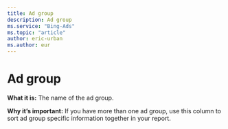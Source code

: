 ```yaml
---
title: Ad group
description: Ad group
ms.service: "Bing-Ads"
ms.topic: "article"
author: eric-urban
ms.author: eur
---
```


# Ad group

**What it is:**    The name of the ad group.

**Why it’s important:**    If you have more than one ad group, use this column to sort ad group specific information together in your report.


